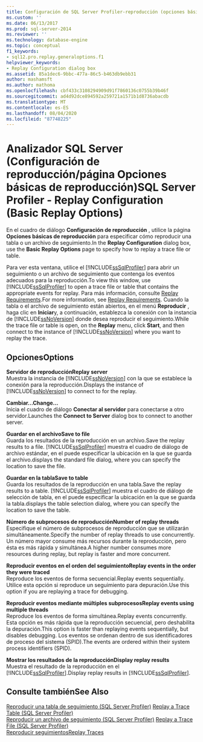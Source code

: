 ```yaml
---
title: Configuración de SQL Server Profiler-reproducción (opciones básicas de reproducción) | Microsoft Docs
ms.custom: ''
ms.date: 06/13/2017
ms.prod: sql-server-2014
ms.reviewer: ''
ms.technology: database-engine
ms.topic: conceptual
f1_keywords:
- sql12.pro.replay.generaloptions.f1
helpviewer_keywords:
- Replay Configuration dialog box
ms.assetid: 85a1dec6-9bbc-477a-86c5-b463db9ebb31
author: mashamsft
ms.author: mathoma
ms.openlocfilehash: cbf433c3108294909d91f7860136c0755b39b46f
ms.sourcegitcommit: ad4d92dce894592a259721a1571b1d8736abacdb
ms.translationtype: MT
ms.contentlocale: es-ES
ms.lasthandoff: 08/04/2020
ms.locfileid: "87748225"
---
```

# <a name="sql-server-profiler---replay-configuration-basic-replay-options"></a><span data-ttu-id="3302e-102">Analizador SQL Server (Configuración de reproducción/página Opciones básicas de reproducción)</span><span class="sxs-lookup"><span data-stu-id="3302e-102">SQL Server Profiler - Replay Configuration (Basic Replay Options)</span></span>
  <span data-ttu-id="3302e-103">En el cuadro de diálogo **Configuración de reproducción** , utilice la página **Opciones básicas de reproducción** para especificar cómo reproducir una tabla o un archivo de seguimiento.</span><span class="sxs-lookup"><span data-stu-id="3302e-103">In the **Replay Configuration** dialog box, use the **Basic Replay Options** page to specify how to replay a trace file or table.</span></span>  
  
 <span data-ttu-id="3302e-104">Para ver esta ventana, utilice el [!INCLUDE[ssSqlProfiler](../includes/sssqlprofiler-md.md)] para abrir un seguimiento o un archivo de seguimiento que contenga los eventos adecuados para la reproducción.</span><span class="sxs-lookup"><span data-stu-id="3302e-104">To view this window, use [!INCLUDE[ssSqlProfiler](../includes/sssqlprofiler-md.md)] to open a trace file or table that contains the appropriate events for replay.</span></span> <span data-ttu-id="3302e-105">Para más información, consulte [Replay Requirements](../tools/sql-server-profiler/replay-requirements.md).</span><span class="sxs-lookup"><span data-stu-id="3302e-105">For more information, see [Replay Requirements](../tools/sql-server-profiler/replay-requirements.md).</span></span> <span data-ttu-id="3302e-106">Cuando la tabla o el archivo de seguimiento están abiertos, en el menú **Reproducir** , haga clic en **Iniciar**y, a continuación, establezca la conexión con la instancia de [!INCLUDE[ssNoVersion](../includes/ssnoversion-md.md)] donde desea reproducir el seguimiento.</span><span class="sxs-lookup"><span data-stu-id="3302e-106">While the trace file or table is open, on the **Replay** menu, click **Start**, and then connect to the instance of [!INCLUDE[ssNoVersion](../includes/ssnoversion-md.md)] where you want to replay the trace.</span></span>  
  
## <a name="options"></a><span data-ttu-id="3302e-107">Opciones</span><span class="sxs-lookup"><span data-stu-id="3302e-107">Options</span></span>  
 <span data-ttu-id="3302e-108">**Servidor de reproducción**</span><span class="sxs-lookup"><span data-stu-id="3302e-108">**Replay server**</span></span>  
 <span data-ttu-id="3302e-109">Muestra la instancia de [!INCLUDE[ssNoVersion](../includes/ssnoversion-md.md)] con la que se establece la conexión para la reproducción.</span><span class="sxs-lookup"><span data-stu-id="3302e-109">Displays the instance of [!INCLUDE[ssNoVersion](../includes/ssnoversion-md.md)] to connect to for the replay.</span></span>  
  
 <span data-ttu-id="3302e-110">**Cambiar...**</span><span class="sxs-lookup"><span data-stu-id="3302e-110">**Change...**</span></span>  
 <span data-ttu-id="3302e-111">Inicia el cuadro de diálogo **Conectar al servidor** para conectarse a otro servidor.</span><span class="sxs-lookup"><span data-stu-id="3302e-111">Launches the **Connect to Server** dialog box to connect to another server.</span></span>  
  
 <span data-ttu-id="3302e-112">**Guardar en el archivo**</span><span class="sxs-lookup"><span data-stu-id="3302e-112">**Save to file**</span></span>  
 <span data-ttu-id="3302e-113">Guarda los resultados de la reproducción en un archivo.</span><span class="sxs-lookup"><span data-stu-id="3302e-113">Save the replay results to a file.</span></span> [!INCLUDE[ssSqlProfiler](../includes/sssqlprofiler-md.md)] <span data-ttu-id="3302e-114">muestra el cuadro de diálogo de archivo estándar, en el puede especificar la ubicación en la que se guarda el archivo.</span><span class="sxs-lookup"><span data-stu-id="3302e-114">displays the standard file dialog, where you can specify the location to save the file.</span></span>  
  
 <span data-ttu-id="3302e-115">**Guardar en la tabla**</span><span class="sxs-lookup"><span data-stu-id="3302e-115">**Save to table**</span></span>  
 <span data-ttu-id="3302e-116">Guarda los resultados de la reproducción en una tabla.</span><span class="sxs-lookup"><span data-stu-id="3302e-116">Save the replay results to a table.</span></span> [!INCLUDE[ssSqlProfiler](../includes/sssqlprofiler-md.md)] <span data-ttu-id="3302e-117">muestra el cuadro de diálogo de selección de tabla, en el puede especificar la ubicación en la que se guarda la tabla.</span><span class="sxs-lookup"><span data-stu-id="3302e-117">displays the table selection dialog, where you can specify the location to save the table.</span></span>  
  
 <span data-ttu-id="3302e-118">**Número de subprocesos de reproducción**</span><span class="sxs-lookup"><span data-stu-id="3302e-118">**Number of replay threads**</span></span>  
 <span data-ttu-id="3302e-119">Especifique el número de subprocesos de reproducción que se utilizarán simultáneamente.</span><span class="sxs-lookup"><span data-stu-id="3302e-119">Specify the number of replay threads to use concurrently.</span></span> <span data-ttu-id="3302e-120">Un número mayor consume más recursos durante la reproducción, pero ésta es más rápida y simultánea.</span><span class="sxs-lookup"><span data-stu-id="3302e-120">A higher number consumes more resources during replay, but replay is faster and more concurrent.</span></span>  
  
 <span data-ttu-id="3302e-121">**Reproducir eventos en el orden del seguimiento**</span><span class="sxs-lookup"><span data-stu-id="3302e-121">**Replay events in the order they were traced**</span></span>  
 <span data-ttu-id="3302e-122">Reproduce los eventos de forma secuencial.</span><span class="sxs-lookup"><span data-stu-id="3302e-122">Replay events sequentially.</span></span> <span data-ttu-id="3302e-123">Utilice esta opción si reproduce un seguimiento para depuración.</span><span class="sxs-lookup"><span data-stu-id="3302e-123">Use this option if you are replaying a trace for debugging.</span></span>  
  
 <span data-ttu-id="3302e-124">**Reproducir eventos mediante múltiples subprocesos**</span><span class="sxs-lookup"><span data-stu-id="3302e-124">**Replay events using multiple threads**</span></span>  
 <span data-ttu-id="3302e-125">Reproduce los eventos de forma simultánea.</span><span class="sxs-lookup"><span data-stu-id="3302e-125">Replay events concurrently.</span></span> <span data-ttu-id="3302e-126">Esta opción es más rápida que la reproducción secuencial, pero deshabilita la depuración.</span><span class="sxs-lookup"><span data-stu-id="3302e-126">This option is faster than replaying events sequentially, but disables debugging.</span></span> <span data-ttu-id="3302e-127">Los eventos se ordenan dentro de sus identificadores de proceso del sistema (SPID).</span><span class="sxs-lookup"><span data-stu-id="3302e-127">The events are ordered within their system process identifiers (SPID).</span></span>  
  
 <span data-ttu-id="3302e-128">**Mostrar los resultados de la reproducción**</span><span class="sxs-lookup"><span data-stu-id="3302e-128">**Display replay results**</span></span>  
 <span data-ttu-id="3302e-129">Muestra el resultado de la reproducción en el [!INCLUDE[ssSqlProfiler](../includes/sssqlprofiler-md.md)].</span><span class="sxs-lookup"><span data-stu-id="3302e-129">Display replay results in [!INCLUDE[ssSqlProfiler](../includes/sssqlprofiler-md.md)].</span></span>  
  
## <a name="see-also"></a><span data-ttu-id="3302e-130">Consulte también</span><span class="sxs-lookup"><span data-stu-id="3302e-130">See Also</span></span>  
 <span data-ttu-id="3302e-131">[Reproducir una tabla de seguimiento &#40;SQL Server Profiler&#41;](../tools/sql-server-profiler/replay-a-trace-table-sql-server-profiler.md) </span><span class="sxs-lookup"><span data-stu-id="3302e-131">[Replay a Trace Table &#40;SQL Server Profiler&#41;](../tools/sql-server-profiler/replay-a-trace-table-sql-server-profiler.md) </span></span>  
 <span data-ttu-id="3302e-132">[Reproducir un archivo de seguimiento &#40;SQL Server Profiler&#41;](../tools/sql-server-profiler/replay-a-trace-file-sql-server-profiler.md) </span><span class="sxs-lookup"><span data-stu-id="3302e-132">[Replay a Trace File &#40;SQL Server Profiler&#41;](../tools/sql-server-profiler/replay-a-trace-file-sql-server-profiler.md) </span></span>  
 [<span data-ttu-id="3302e-133">Reproducir seguimientos</span><span class="sxs-lookup"><span data-stu-id="3302e-133">Replay Traces</span></span>](../tools/sql-server-profiler/replay-traces.md)  
  
  
